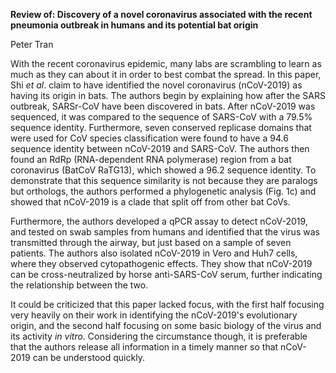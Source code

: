 **Review of: Discovery of a novel coronavirus associated with the recent pneumonia outbreak in humans and its potential bat origin**

Peter Tran

With the recent coronavirus epidemic, many labs are scrambling to learn as much as they can about it in order to best combat the spread. In this paper, Shi _et al_. claim to have identified the novel coronavirus (nCoV-2019) as having its origin in bats. The authors begin by explaining how after the SARS outbreak, SARSr-CoV have been discovered in bats. After nCoV-2019 was sequenced, it was compared to the sequence of SARS-CoV with a 79.5% sequence identity. Furthermore, seven conserved replicase domains that were used for CoV species classification were found to have a 94.6 sequence identity between nCoV-2019 and SARS-CoV. The authors then found an RdRp (RNA-dependent RNA polymerase) region from a bat coronavirus (BatCoV RaTG13), which showed a 96.2 sequence identity. To demonstrate that this sequence similarity is not because they are paralogs but orthologs, the authors performed a phylogenetic analysis (Fig. 1c) and showed that nCoV-2019 is a clade that split off from other bat CoVs.

Furthermore, the authors developed a qPCR assay to detect nCoV-2019, and tested on swab samples from humans and identified that the virus was transmitted through the airway, but just based on a sample of seven patients. The authors also isolated nCoV-2019 in Vero and Huh7 cells, where they observed cytopathogenic effects. They show that nCoV-2019 can be cross-neutralized by horse anti-SARS-CoV serum, further indicating the relationship between the two.

It could be criticized that this paper lacked focus, with the first half focusing very heavily on their work in identifying the nCoV-2019's evolutionary origin, and the second half focusing on some basic biology of the virus and its activity _in vitro_. Considering the circumstance though, it is preferable that the authors release all information in a timely manner so that nCoV-2019 can be understood quickly.